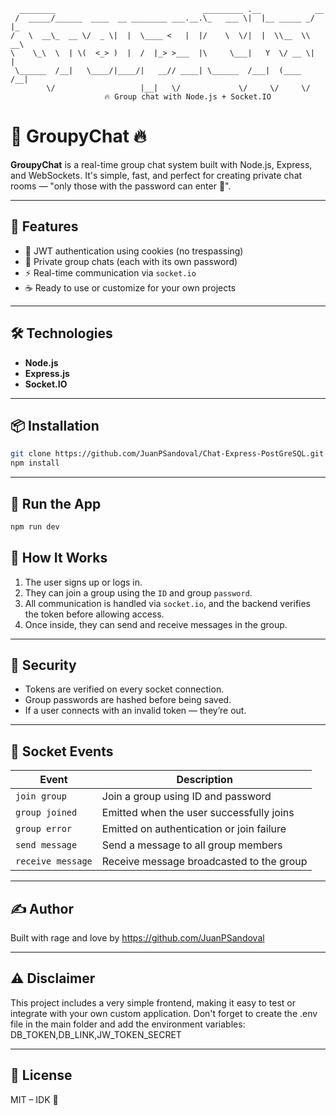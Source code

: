 ```
  ________                                 _________ .__            __   
 /  _____/______  ____  __ ________ ___.__.\_   ___ \|  |__ _____ _/  |_ 
/   \  __\_  __ \/  _ \|  |  \____ <   |  |/    \  \/|  |  \\__  \\   __\
\    \_\  \  | \(  <_> )  |  /  |_> >___  |\     \___|   Y  \/ __ \|  |  
 \______  /__|   \____/|____/|   __// ____| \______  /___|  (____  /__|  
        \/                   |__|   \/             \/     \/     \/        
                     🔥 Group chat with Node.js + Socket.IO
```

# 💬 GroupyChat 🔥

**GroupyChat** is a real-time group chat system built with Node.js, Express, and WebSockets. It's simple, fast, and perfect for creating private chat rooms — "only those with the password can enter 🔑".

---

## 🚀 Features

- 🔐 JWT authentication using cookies (no trespassing)
- 💬 Private group chats (each with its own password)
- ⚡ Real-time communication via `socket.io`
- ☕ Ready to use or customize for your own projects

---

## 🛠️ Technologies

- **Node.js**
- **Express.js**
- **Socket.IO**

---

## 📦 Installation

```bash
git clone https://github.com/JuanPSandoval/Chat-Express-PostGreSQL.git
npm install
```

---

## 🏁 Run the App

```bash
npm run dev
```

## 🧪 How It Works

1. The user signs up or logs in.
2. They can join a group using the `ID` and group `password`.
3. All communication is handled via `socket.io`, and the backend verifies the token before allowing access.
4. Once inside, they can send and receive messages in the group.

---

## 🔐 Security

- Tokens are verified on every socket connection.
- Group passwords are hashed before being saved.
- If a user connects with an invalid token — they’re out.

---

## 📢 Socket Events

| Event             | Description                                |
|-------------------|--------------------------------------------|
| `join group`      | Join a group using ID and password         |
| `group joined`    | Emitted when the user successfully joins   |
| `group error`     | Emitted on authentication or join failure  |
| `send message`    | Send a message to all group members        |
| `receive message` | Receive message broadcasted to the group   |

---

## ✍️ Author

Built with rage and love by https://github.com/JuanPSandoval

---

## ⚠️ Disclaimer

This project includes a very simple frontend, making it easy to test or integrate with your own custom application. Don't forget to create the .env file in the main folder and add the environment variables:
DB_TOKEN,DB_LINK,JW_TOKEN_SECRET

---

## 🌟 License

MIT – IDK 🧪
